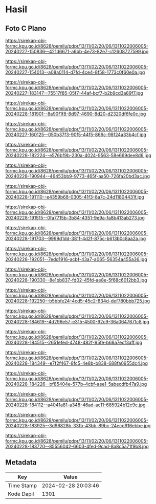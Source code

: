 # Hasil

## Foto C Plano

https://sirekap-obj-formc.kpu.go.id/8628/pemilu/pdpr/13/11/02/20/06/1311022006005-20240227-150836--421d6671-a6bb-4e73-82e7-c12608727599.jpg

https://sirekap-obj-formc.kpu.go.id/8628/pemilu/pdpr/13/11/02/20/06/1311022006005-20240227-154013--a08a0114-d7fd-4ce4-8f58-1773c0f60e0a.jpg

https://sirekap-obj-formc.kpu.go.id/8628/pemilu/pdpr/13/11/02/20/06/1311022006005-20240227-183147--75517f85-05f7-44af-bcf7-b2b9cd3a89f7.jpg

https://sirekap-obj-formc.kpu.go.id/8628/pemilu/pdpr/13/11/02/20/06/1311022006005-20240228-181901--8a90f1f8-8d97-4690-8d20-d2320df6fe0c.jpg

https://sirekap-obj-formc.kpu.go.id/8628/pemilu/pdpr/13/11/02/20/06/1311022006005-20240227-160125--050b37f3-90f5-44f5-866c-98f24a33b4cf.jpg

https://sirekap-obj-formc.kpu.go.id/8628/pemilu/pdpr/13/11/02/20/06/1311022006005-20240228-182224--e576bf9b-230a-4024-9563-58e669dee8d6.jpg

https://sirekap-obj-formc.kpu.go.id/8628/pemilu/pdpr/13/11/02/20/06/1311022006005-20240228-190944--46453bb9-9773-465f-aa50-726fa20bd3ac.jpg

https://sirekap-obj-formc.kpu.go.id/8628/pemilu/pdpr/13/11/02/20/06/1311022006005-20240228-191110--e4359b68-0305-41f3-8a7c-24d11804431f.jpg

https://sirekap-obj-formc.kpu.go.id/8628/pemilu/pdpr/13/11/02/20/06/1311022006005-20240228-191515--0fa7715b-3b84-4351-9e9a-fa8b413ab273.jpg

https://sirekap-obj-formc.kpu.go.id/8628/pemilu/pdpr/13/11/02/20/06/1311022006005-20240228-191703--9999d1dd-381f-4d2f-875c-b613b0c8aa2a.jpg

https://sirekap-obj-formc.kpu.go.id/8628/pemilu/pdpr/13/11/02/20/06/1311022006005-20240228-192051--7edd1916-acbf-43a7-a065-56354a455a36.jpg

https://sirekap-obj-formc.kpu.go.id/8628/pemilu/pdpr/13/11/02/20/06/1311022006005-20240228-190330--8e1bb837-fd02-45fd-ae8e-5f68c6012bb3.jpg

https://sirekap-obj-formc.kpu.go.id/8628/pemilu/pdpr/13/11/02/20/06/1311022006005-20240228-192250--b5bbfe24-4cd5-45c2-834d-def780bbb725.jpg

https://sirekap-obj-formc.kpu.go.id/8628/pemilu/pdpr/13/11/02/20/06/1311022006005-20240228-184619--4d296e57-e315-4500-92c9-36a064767fc8.jpg

https://sirekap-obj-formc.kpu.go.id/8628/pemilu/pdpr/13/11/02/20/06/1311022006005-20240228-184515--2651efed-4748-482f-95fe-b68a7ecf3aff.jpg

https://sirekap-obj-formc.kpu.go.id/8628/pemilu/pdpr/13/11/02/20/06/1311022006005-20240228-184349--e7f2f467-8fc5-4e8b-b838-688fa0955dc4.jpg

https://sirekap-obj-formc.kpu.go.id/8628/pemilu/pdpr/13/11/02/20/06/1311022006005-20240228-184226--bf85404e-577b-4cbf-aee1-5abecdfb47a9.jpg

https://sirekap-obj-formc.kpu.go.id/8628/pemilu/pdpr/13/11/02/20/06/1311022006005-20240228-184112--a4041a81-a348-46ad-ac11-685924b12c9c.jpg

https://sirekap-obj-formc.kpu.go.id/8628/pemilu/pdpr/13/11/02/20/06/1311022006005-20240228-183925--3d96828b-33fb-43bb-89bc-24ecd916ebbe.jpg

https://sirekap-obj-formc.kpu.go.id/8628/pemilu/pdpr/13/11/02/20/06/1311022006005-20240228-183720--85556042-6603-4fed-9cad-8a8c5a71f9b8.jpg


## Metadata

| Key        | Value               |
| ---------- | ------------------- |
| Time Stamp | 2024-02-28 20:03:46 |
| Kode Dapil | 1301                |



